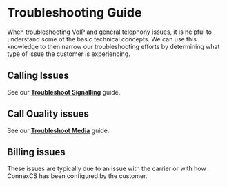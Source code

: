 # Troubleshooting Guide
When troubleshooting VoIP and general telephony issues, it is helpful to understand some of the basic technical concepts. We can use this knowledge to then narrow our troubleshooting efforts by determining what type of issue the customer is experiencing. 

## Calling Issues
See our [**Troubleshoot Signalling**](/docs/guides/tshoot-signal.md) guide.

## Call Quality issues
See our [**Troubleshoot Media**](/docs/guides/tshoot-media.md) guide.

## Billing issues
These issues are typically due to an issue with the carrier or with how ConnexCS has been configured by the customer. 
